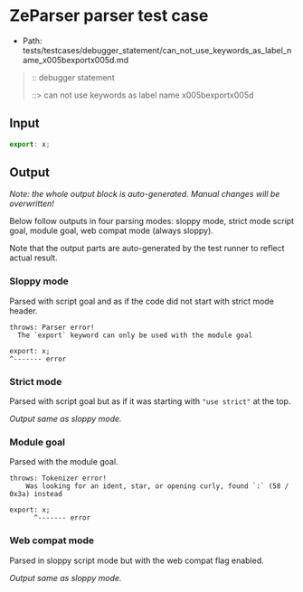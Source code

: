 # ZeParser parser test case

- Path: tests/testcases/debugger_statement/can_not_use_keywords_as_label_name_x005bexportx005d.md

> :: debugger statement
>
> ::> can not use keywords as label name x005bexportx005d

## Input

`````js
export: x;
`````

## Output

_Note: the whole output block is auto-generated. Manual changes will be overwritten!_

Below follow outputs in four parsing modes: sloppy mode, strict mode script goal, module goal, web compat mode (always sloppy).

Note that the output parts are auto-generated by the test runner to reflect actual result.

### Sloppy mode

Parsed with script goal and as if the code did not start with strict mode header.

`````
throws: Parser error!
  The `export` keyword can only be used with the module goal

export: x;
^------- error
`````

### Strict mode

Parsed with script goal but as if it was starting with `"use strict"` at the top.

_Output same as sloppy mode._

### Module goal

Parsed with the module goal.

`````
throws: Tokenizer error!
    Was looking for an ident, star, or opening curly, found `:` (58 / 0x3a) instead

export: x;
      ^------- error
`````


### Web compat mode

Parsed in sloppy script mode but with the web compat flag enabled.

_Output same as sloppy mode._
